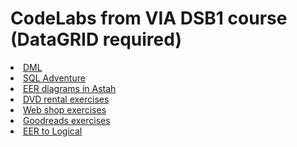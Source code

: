 # CodeLabs from VIA DSB1 course (DataGRID required)

<li><a href="/codelabs/DSB1/DML/Page.html" target="_blank">DML</a></li>
<li><a href="/codelabs/DSB1/SQLAdventure/Page.html" target="_blank">SQL Adventure</a></li>
<li><a href="/codelabs/DSB1/EERDiagramInAstah/Page.html" target="_blank">EER diagrams in Astah</a></li>
<li><a href="/codelabs/DSB1/DvdRentalExercises/Page.html" target="_blank">DVD rental exercises</a></li>
<li><a href="/codelabs/DSB1/WebshopExercises/Page.html" target="_blank">Web shop exercises</a></li>
<li><a href="/codelabs/DSB1/GoodreadsExercises/Page.html" target="_blank">Goodreads exercises</a></li>
<li><a href="/codelabs/DSB1/EerToLogical/Page.html" target="_blank">EER to Logical</a></li>

